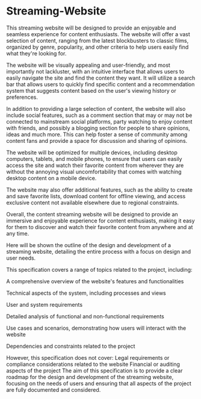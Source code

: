 # Streaming-Website


This streaming website will be designed to provide an enjoyable and seamless experience for content enthusiasts. The website will offer a vast selection of content, ranging from the latest blockbusters to classic films, organized by genre, popularity, and other criteria to help users easily find what they're looking for.

The website will be visually appealing and user-friendly, and most importantly not lackluster, with an intuitive interface that allows users to easily navigate the site and find the content they want. It will utilize a search bar that allows users to quickly find specific content and a recommendation system that suggests content based on the user's viewing history or preferences.

In addition to providing a large selection of content, the website will also include social features, such as a comment section that may or may not be connected to mainstream social platforms, party watching to enjoy content with friends, and possibly a blogging section for people to share opinions, ideas and much more. This can help foster a sense of community among content fans and provide a space for discussion and sharing of opinions.

The website will be optimized for multiple devices, including desktop computers, tablets, and mobile phones, to ensure that users can easily access the site and watch their favorite content from wherever they are without the annoying visual uncomfortability that comes with watching desktop content on a mobile device.

The website may also offer additional features, such as the ability to create and save favorite lists, download content for offline viewing, and access exclusive content not available elsewhere due to regional constraints.

Overall, the content streaming website will be designed to provide an immersive and enjoyable experience for content enthusiasts, making it easy for them to discover and watch their favorite content from anywhere and at any time.


Here will be shown the outline of the design and development of a streaming website, detailing the entire process with a focus on design and user needs.

This specification covers a range of topics related to the project, including:

A comprehensive overview of the website's features and functionalities

Technical aspects of the system, including processes and views

User and system requirements

Detailed analysis of functional and non-functional requirements

Use cases and scenarios, demonstrating how users will interact with the website

Dependencies and constraints related to the project


However, this specification does not cover:
Legal requirements or compliance considerations related to the website
Financial or auditing aspects of the project
The aim of this specification is to provide a clear roadmap for the design and development of the streaming website, focusing on the needs of users and ensuring that all aspects of the project are fully documented and considered.
